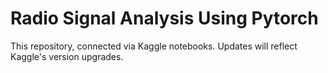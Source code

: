 # Radio Signal Analysis Using Pytorch

This repository, connected via Kaggle notebooks. Updates will reflect Kaggle's version upgrades.
